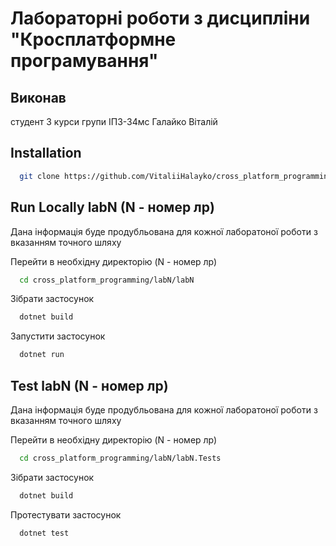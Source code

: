 # Лабораторні роботи з дисципліни "Кросплатформне програмування"


## Виконав
студент 3 курси групи ІПЗ-34мс Галайко Віталій


## Installation

```bash
  git clone https://github.com/VitaliiHalayko/cross_platform_programming
```


## Run Locally labN (N - номер лр)

Дана інформація буде продубльована для кожної лаборатоної роботи з вказанням точного шляху

Перейти в необхідну директорію (N - номер лр)

```bash
  cd cross_platform_programming/labN/labN
```

Зібрати застосунок

```bash
  dotnet build
```

Запустити застосунок

```bash
  dotnet run
```


## Test labN (N - номер лр)

Дана інформація буде продубльована для кожної лаборатоної роботи з вказанням точного шляху

Перейти в необхідну директорію (N - номер лр)

```bash
  cd cross_platform_programming/labN/labN.Tests
```

Зібрати застосунок

```bash
  dotnet build
```

Протестувати застосунок

```bash
  dotnet test
```